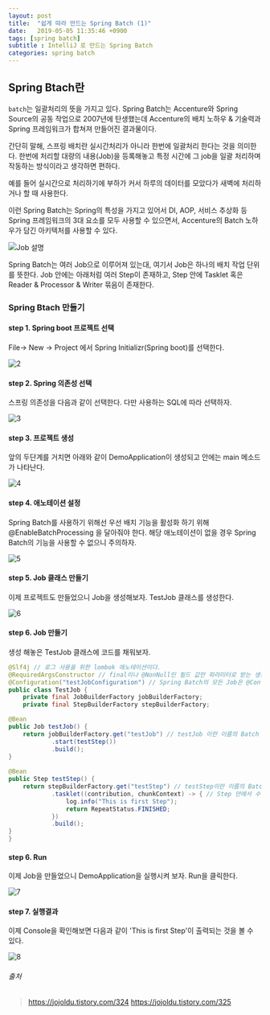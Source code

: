 ```yaml
---
layout: post
title:  "쉽게 따라 만드는 Spring Batch (1)"
date:   2019-05-05 11:35:46 +0900
tags: [spring batch]
subtitle : IntelliJ 로 만드는 Spring Batch
categories: spring batch
---
```

## Spring Btach란 

`batch`는 일괄처리의 뜻을 가지고 있다. Spring Batch는 Accenture와 Spring Source의 공동 작업으로 2007년에 탄생했는데 Accenture의 배치 노하우 & 기술력과 Spring 프레임워크가 합쳐져 만들어진 결과물이다.

간단히 말해, 스프링 배치란 실시간처리가 아니라 한번에 일괄처리 한다는 것을 의미한다. 한번에 처리할 대량의 내용(Job)을 등록해놓고 특정 시간에 그 job을 일괄 처리하며 작동하는 방식이라고 생각하면 편하다.

예를 들어 실시간으로 처리하기에 부하가 커서 하루의 데이터를 모았다가 새벽에 처리하거나 할 때 사용한다.

이런 Spring Batch는 Spring의 특성을 가지고 있어서 DI, AOP, 서비스 추상화 등 Spring 프레임워크의 3대 요소를 모두 사용할 수 있으면서, Accenture의 Batch 노하우가 담긴 아키텍처를 사용할 수 있다.

![Job 설명](1.png)

Spring Batch는 여러 Job으로 이루어져 있는대, 여기서 Job은 하나의 배치 작업 단위를 뜻한다. Job 안에는 아래처럼 여러 Step이 존재하고, Step 안에 Tasklet 혹은 Reader & Processor & Writer 묶음이 존재한다.

### Spring Btach 만들기

#### step 1. Spring boot 프로젝트 선택

File-> New -> Project 에서 Spring Initializr(Spring boot)를 선택한다.

![2](2.png) 

#### step 2. Spring 의존성 선택

스프링 의존성을 다음과 같이 선택한다. 다만 사용하는 SQL에 따라 선택하자.

![3](3.png) 

#### step 3. 프로젝트 생성

앞의 두단계를 거치면 아래와 같이 DemoApplication이 생성되고 안에는 main 메소드가 나타난다.

![4](4.png) 

#### step 4. 애노테이션 설정

Spring Batch를 사용하기 위해선 우선 배치 기능을 활성화 하기 위해 @EnableBatchProcessing 을 달아줘야 한다. 해당 애노테이션이 없을 경우 Spring Batch의 기능을 사용할 수 없으니 주의하자.

![5](5.png) 

#### step 5. Job 클래스 만들기

이제 프로젝트도 만들었으니 Job을 생성해보자. TestJob 클래스를 생성한다.

![6](6.png) 

#### step 6. Job 만들기

생성 해놓은 TestJob 클래스에 코드를 채워보자.

```java
@Slf4j // 로그 사용을 위한 lombok 애노테이션이다.
@RequiredArgsConstructor // final이나 @NonNull인 필드 값만 파라미터로 받는 생성자를 만들어 준다. 위 클래스에서는 JobBuilderFactory jobBuilderFactory와 StepBuilderFactory stepBuilderFactory를 받는 생성자를 만든다.
@Configuration("testJobConfiguration") // Spring Batch의 모든 Job은 @Configuration으로 등록해서 사용한다.
public class TestJob {
    private final JobBuilderFactory jobBuilderFactory;
    private final StepBuilderFactory stepBuilderFactory;

@Bean
public Job testJob() {
    return jobBuilderFactory.get("testJob") // testJob 이란 이름의 Batch Job을 생성한다. job의 이름은 별도로 지정하지 않고, 이렇게 Builder를 통해 지정하게 된다.
            .start(testStep())
            .build();
}
 
@Bean
public Step testStep() {
    return stepBuilderFactory.get("testStep") // testStep이란 이름의 Batch Step을 생성한다. jobBuilderFactory와 마찬가지로 Builder를 통해 이름을 지정한다.
            .tasklet((contribution, chunkContext) -> { // Step 안에서 수행될 기능들을 명시한다. Step안에서 단일로 수행될 기능들을 선언할때 사용되는데 위 코드에서는 Batch가 수행되면 log.info("This is first Step")이 출력된다.
                log.info("This is first Step");
                return RepeatStatus.FINISHED;
            })
            .build();
}
}
```

#### step 6. Run

이제 Job을 만들었으니 DemoApplication을 실행시켜 보자. Run을 클릭한다.

![7](7.png) 

#### step 7. 실행결과

이제 Console을 확인해보면 다음과 같이 'This is first Step'이 출력되는 것을 볼 수 있다.

![8](8.png) 

###### 출처 
> https://jojoldu.tistory.com/324 
> https://jojoldu.tistory.com/325
